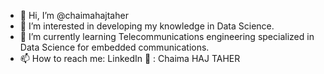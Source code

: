 - 👋 Hi, I’m @chaimahajtaher
- 👀 I’m interested in developing my knowledge in Data Science. 
- 🌱 I’m currently learning Telecommunications engineering specialized in Data Science for embedded communications. 
- 📫 How to reach me:
    LinkedIn 🔗 : Chaima HAJ TAHER 
